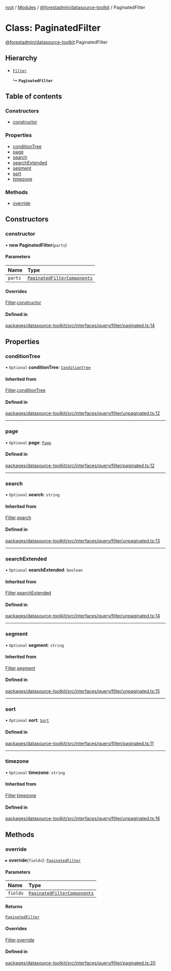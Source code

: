 [root](../README.md) / [Modules](../modules.md) / [@forestadmin/datasource-toolkit](../modules/forestadmin_datasource_toolkit.md) / PaginatedFilter

# Class: PaginatedFilter

[@forestadmin/datasource-toolkit](../modules/forestadmin_datasource_toolkit.md).PaginatedFilter

## Hierarchy

- [`Filter`](forestadmin_datasource_toolkit.Filter.md)

  ↳ **`PaginatedFilter`**

## Table of contents

### Constructors

- [constructor](forestadmin_datasource_toolkit.PaginatedFilter.md#constructor)

### Properties

- [conditionTree](forestadmin_datasource_toolkit.PaginatedFilter.md#conditiontree)
- [page](forestadmin_datasource_toolkit.PaginatedFilter.md#page)
- [search](forestadmin_datasource_toolkit.PaginatedFilter.md#search)
- [searchExtended](forestadmin_datasource_toolkit.PaginatedFilter.md#searchextended)
- [segment](forestadmin_datasource_toolkit.PaginatedFilter.md#segment)
- [sort](forestadmin_datasource_toolkit.PaginatedFilter.md#sort)
- [timezone](forestadmin_datasource_toolkit.PaginatedFilter.md#timezone)

### Methods

- [override](forestadmin_datasource_toolkit.PaginatedFilter.md#override)

## Constructors

### constructor

• **new PaginatedFilter**(`parts`)

#### Parameters

| Name | Type |
| :------ | :------ |
| `parts` | [`PaginatedFilterComponents`](../modules/forestadmin_datasource_toolkit.md#paginatedfiltercomponents) |

#### Overrides

[Filter](forestadmin_datasource_toolkit.Filter.md).[constructor](forestadmin_datasource_toolkit.Filter.md#constructor)

#### Defined in

[packages/datasource-toolkit/src/interfaces/query/filter/paginated.ts:14](https://github.com/ForestAdmin/agent-nodejs/blob/fba2435/packages/datasource-toolkit/src/interfaces/query/filter/paginated.ts#L14)

## Properties

### conditionTree

• `Optional` **conditionTree**: [`ConditionTree`](forestadmin_datasource_toolkit.ConditionTree.md)

#### Inherited from

[Filter](forestadmin_datasource_toolkit.Filter.md).[conditionTree](forestadmin_datasource_toolkit.Filter.md#conditiontree)

#### Defined in

[packages/datasource-toolkit/src/interfaces/query/filter/unpaginated.ts:12](https://github.com/ForestAdmin/agent-nodejs/blob/fba2435/packages/datasource-toolkit/src/interfaces/query/filter/unpaginated.ts#L12)

___

### page

• `Optional` **page**: [`Page`](forestadmin_datasource_toolkit.Page.md)

#### Defined in

[packages/datasource-toolkit/src/interfaces/query/filter/paginated.ts:12](https://github.com/ForestAdmin/agent-nodejs/blob/fba2435/packages/datasource-toolkit/src/interfaces/query/filter/paginated.ts#L12)

___

### search

• `Optional` **search**: `string`

#### Inherited from

[Filter](forestadmin_datasource_toolkit.Filter.md).[search](forestadmin_datasource_toolkit.Filter.md#search)

#### Defined in

[packages/datasource-toolkit/src/interfaces/query/filter/unpaginated.ts:13](https://github.com/ForestAdmin/agent-nodejs/blob/fba2435/packages/datasource-toolkit/src/interfaces/query/filter/unpaginated.ts#L13)

___

### searchExtended

• `Optional` **searchExtended**: `boolean`

#### Inherited from

[Filter](forestadmin_datasource_toolkit.Filter.md).[searchExtended](forestadmin_datasource_toolkit.Filter.md#searchextended)

#### Defined in

[packages/datasource-toolkit/src/interfaces/query/filter/unpaginated.ts:14](https://github.com/ForestAdmin/agent-nodejs/blob/fba2435/packages/datasource-toolkit/src/interfaces/query/filter/unpaginated.ts#L14)

___

### segment

• `Optional` **segment**: `string`

#### Inherited from

[Filter](forestadmin_datasource_toolkit.Filter.md).[segment](forestadmin_datasource_toolkit.Filter.md#segment)

#### Defined in

[packages/datasource-toolkit/src/interfaces/query/filter/unpaginated.ts:15](https://github.com/ForestAdmin/agent-nodejs/blob/fba2435/packages/datasource-toolkit/src/interfaces/query/filter/unpaginated.ts#L15)

___

### sort

• `Optional` **sort**: [`Sort`](forestadmin_datasource_toolkit.Sort.md)

#### Defined in

[packages/datasource-toolkit/src/interfaces/query/filter/paginated.ts:11](https://github.com/ForestAdmin/agent-nodejs/blob/fba2435/packages/datasource-toolkit/src/interfaces/query/filter/paginated.ts#L11)

___

### timezone

• `Optional` **timezone**: `string`

#### Inherited from

[Filter](forestadmin_datasource_toolkit.Filter.md).[timezone](forestadmin_datasource_toolkit.Filter.md#timezone)

#### Defined in

[packages/datasource-toolkit/src/interfaces/query/filter/unpaginated.ts:16](https://github.com/ForestAdmin/agent-nodejs/blob/fba2435/packages/datasource-toolkit/src/interfaces/query/filter/unpaginated.ts#L16)

## Methods

### override

▸ **override**(`fields`): [`PaginatedFilter`](forestadmin_datasource_toolkit.PaginatedFilter.md)

#### Parameters

| Name | Type |
| :------ | :------ |
| `fields` | [`PaginatedFilterComponents`](../modules/forestadmin_datasource_toolkit.md#paginatedfiltercomponents) |

#### Returns

[`PaginatedFilter`](forestadmin_datasource_toolkit.PaginatedFilter.md)

#### Overrides

[Filter](forestadmin_datasource_toolkit.Filter.md).[override](forestadmin_datasource_toolkit.Filter.md#override)

#### Defined in

[packages/datasource-toolkit/src/interfaces/query/filter/paginated.ts:20](https://github.com/ForestAdmin/agent-nodejs/blob/fba2435/packages/datasource-toolkit/src/interfaces/query/filter/paginated.ts#L20)
